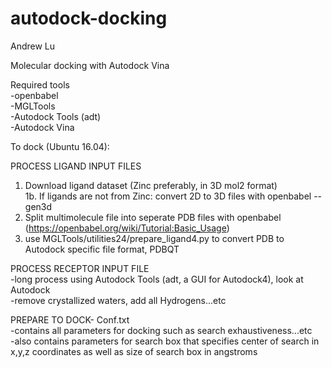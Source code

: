 # autodock-docking

Andrew Lu  
  
Molecular docking with Autodock Vina  
  
Required tools  
-openbabel  
-MGLTools  
-Autodock Tools (adt)  
-Autodock Vina  
  
To dock (Ubuntu 16.04):   
  
PROCESS LIGAND INPUT FILES  
1. Download ligand dataset (Zinc preferably, in 3D mol2 format)  
1b. If ligands are not from Zinc: convert 2D to 3D files with openbabel --gen3d   
2. Split multimolecule file into seperate PDB files with openbabel (https://openbabel.org/wiki/Tutorial:Basic_Usage)  
3. use MGLTools/utilities24/prepare_ligand4.py to convert PDB to Autodock specific file format, PDBQT  
   
PROCESS RECEPTOR INPUT FILE   
-long process using Autodock Tools (adt, a GUI for Autodock4), look at Autodock    
-remove crystallized waters, add all Hydrogens...etc   
   
PREPARE TO DOCK- Conf.txt   
-contains all parameters for docking such as search exhaustiveness...etc   
-also contains parameters for search box that specifies center of search in x,y,z coordinates as well as size of search box in angstroms   




 
  
